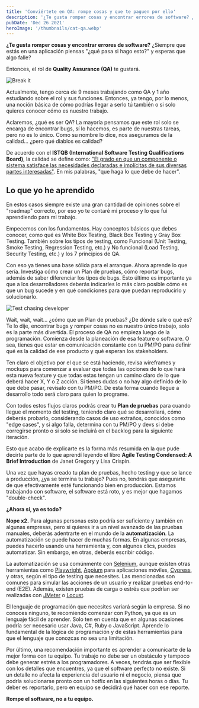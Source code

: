 ```yaml
---
title: 'Conviértete en QA: rompe cosas y que te paguen por ello'
description: '¿Te gusta romper cosas y encontrar errores de software? ¿Siempre que estás en una aplicación piensas "¿qué pasa si hago esto?" y esperas que algo falle?'
pubDate: 'Dec 26 2021'
heroImage: '/thumbnails/cat-qa.webp'
---
```

**¿Te gusta romper cosas y encontrar errores de software?** ¿Siempre que estás en una aplicación piensas "¿qué pasa si hago esto?" y esperas que algo falle?

Entonces, el rol de **Quality Assurance (QA)** te gustará.

![Break it](/blog-images/yeah-break-it.webp)

Actualmente, tengo cerca de 9 meses trabajando como QA y 1 año estudiando sobre el rol y sus funciones. Entonces, ya tengo, por lo menos, una noción básica de cómo podrías llegar a serlo tú también o si solo quieres conocer cómo es nuestro trabajo.

Aclaremos, ¿qué es ser QA? La mayoría pensamos que este rol solo se encarga de encontrar bugs, sí lo hacemos, es parte de nuestras tareas, pero no es lo único. Como su nombre lo dice, nos aseguramos de la calidad... ¿pero qué diablos es calidad?

De acuerdo con el **ISTQB (International Software Testing Qualifications Board)**, la calidad se define como: ["El grado en que un componente o sistema satisface las necesidades declaradas e implícitas de sus diversas partes interesadas"](https://glossary.istqb.org/en/term/quality-3). En mis palabras, "que haga lo que debe de hacer".

## Lo que yo he aprendido

En estos casos siempre existe una gran cantidad de opiniones sobre el "roadmap" correcto, por eso yo te contaré mi proceso y lo que fui aprendiendo para mi trabajo.

Empecemos con los fundamentos. Hay conceptos básicos que debes conocer, como qué es White Box Testing, Black Box Testing y Gray Box Testing. También sobre los tipos de testing, como Funcional (Unit Testing, Smoke Testing, Regression Testing, etc.) y No funcional (Load Testing, Security Testing, etc.) y los 7 principios de QA.

Con eso ya tienes una base sólida para el arranque. Ahora aprende lo que sería. Investiga cómo crear un Plan de pruebas, cómo reportar bugs, además de saber diferenciar los tipos de bugs. Esto último es importante ya que a los desarrolladores deberás indicarles lo más claro posible cómo es que un bug sucede y en qué condiciones para que puedan reproducirlo y solucionarlo.

![Test chasing developer](/blog-images/tester-chasing-developer.webp)

Wait, wait, wait... ¿cómo que un Plan de pruebas? ¿De dónde sale o qué es? Te lo dije, encontrar bugs y romper cosas no es nuestro único trabajo, solo es la parte más divertida. El proceso de QA no empieza luego de la programación. Comienza desde la planeación de esa feature o software. O sea, tienes que estar en comunicación constante con tu PM/PO para definir qué es la calidad de ese producto y qué esperan los stakeholders.

Ten claro el objetivo por el que se está haciendo, revisa wireframes y mockups para comenzar a evaluar que todas las opciones de lo que hará esta nueva feature y que todas estas tengan un camino claro de lo que deberá hacer X, Y o Z acción. Si tienes dudas o no hay algo definido de lo que debe pasar, revísalo con tu PM/PO. De esta forma cuando llegue a desarrollo todo será claro para quien lo programe.

Con todos estos flujos claros podrás crear tu **Plan de pruebas** para cuando llegue el momento del testing, teniendo claro qué se desarrollará, cómo deberás probarlo, considerando casos de uso extraños, conocidos como "edge cases", y si algo falla, determina con tu PM/PO y devs si debe corregirse pronto o si solo se incluirá en el backlog para la siguiente iteración.

Esto que acabo de explicarte es la forma más resumida en la que pude decirte parte de lo que aprendí leyendo el libro **Agile Testing Condensed: A Brief Introduction** de Janet Gregory y Lisa Crispin.

Una vez que hayas creado tu plan de pruebas, hecho testing y que se lance a producción, ¿ya se termina tu trabajo? Pues no, tendrás que asegurarte de que efectivamente esté funcionando bien en producción. Estamos trabajando con software, el software está roto, y es mejor que hagamos "double-check".

**¿Ahora sí, ya es todo?**

**Nope x2.** Para algunas personas esto podría ser suficiente y también en algunas empresas, pero si quieres ir a un nivel avanzado de las pruebas manuales, deberás adentrarte en el mundo de la **automatización**. La automatización se puede hacer de muchas formas. En algunas empresas, puedes hacerlo usando una herramienta y, con algunos clics, puedes automatizar. Sin embargo, en otras, deberás escribir código.

La automatización se usa comúnmente con [Selenium](https://www.selenium.dev/), aunque existen otras herramientas como [Playwright](https://playwright.dev/), [Appium](https://appium.io/) para aplicaciones móviles, [Cypress](https://www.cypress.io/), y otras, según el tipo de testing que necesites. Las mencionadas son comunes para simular las acciones de un usuario y realizar pruebas end-to-end (E2E). Además, existen pruebas de carga o estrés que podrían ser realizadas con [JMeter](https://jmeter.apache.org/) o [Locust](https://locust.io/).

El lenguaje de programación que necesites variará según la empresa. Si no conoces ninguno, te recomiendo comenzar con Python, ya que es un lenguaje fácil de aprender. Solo ten en cuenta que en algunas ocasiones podría ser necesario usar Java, C#, Ruby o JavaScript. Aprende lo fundamental de la lógica de programación y de estas herramientas para que el lenguaje que conozcas no sea una limitación.

Por último, una recomendación importante es aprender a comunicarte de la mejor forma con tu equipo. Tu trabajo no debe ser un obstáculo y tampoco debe generar estrés a los programadores. A veces, tendrás que ser flexible con los detalles que encuentres, ya que el software perfecto no existe. Si un detalle no afecta la experiencia del usuario ni el negocio, piensa que podría solucionarse pronto con un hotfix en las siguientes horas o días. Tu deber es reportarlo, pero en equipo se decidirá qué hacer con ese reporte.

**Rompe el software, no a tu equipo.**
